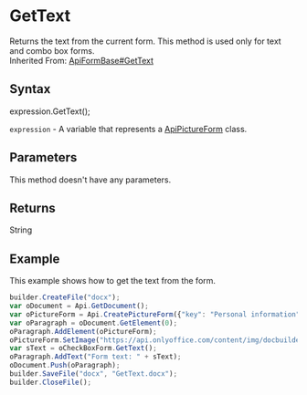 # GetText

Returns the text from the current form. This method is used only for text and combo box forms.<br>Inherited From: [ApiFormBase#GetText](../../ApiFormBase/Methods/GetText.md)

## Syntax

expression.GetText();

`expression` - A variable that represents a [ApiPictureForm](../ApiPictureForm.md) class.

## Parameters

This method doesn't have any parameters.

## Returns

String

## Example

This example shows how to get the text from the form.

```javascript
builder.CreateFile("docx");
var oDocument = Api.GetDocument();
var oPictureForm = Api.CreatePictureForm({"key": "Personal information", "tip": "Upload your photo", "required": true, "placeholder": "Photo", "scaleFlag": "tooBig", "lockAspectRatio": true, "respectBorders": false, "shiftX": 50, "shiftY": 50});
var oParagraph = oDocument.GetElement(0);
oParagraph.AddElement(oPictureForm);
oPictureForm.SetImage("https://api.onlyoffice.com/content/img/docbuilder/examples/user-profile.png");
var sText = oCheckBoxForm.GetText();
oParagraph.AddText("Form text: " + sText);
oDocument.Push(oParagraph);
builder.SaveFile("docx", "GetText.docx");
builder.CloseFile();
```